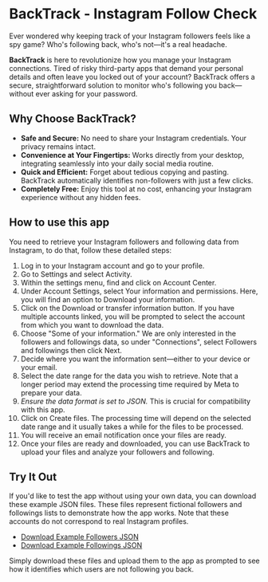 # BackTrack - Instagram Follow Check
Ever wondered why keeping track of your Instagram followers feels like a spy game? Who's following back, who's not—it's a real headache.

**BackTrack** is here to revolutionize how you manage your Instagram connections. Tired of risky third-party apps that demand your personal details and often leave you locked out of your account? BackTrack offers a secure, straightforward solution to monitor who's following you back—without ever asking for your password.

## Why Choose BackTrack?
- **Safe and Secure:** No need to share your Instagram credentials. Your privacy remains intact.
- **Convenience at Your Fingertips:** Works directly from your desktop, integrating seamlessly into your daily social media routine.
- **Quick and Efficient:** Forget about tedious copying and pasting. BackTrack automatically identifies non-followers with just a few clicks.
- **Completely Free:** Enjoy this tool at no cost, enhancing your Instagram experience without any hidden fees.

## How to use this app
You need to retrieve your Instagram followers and following data from Instagram, to do that, follow these detailed steps:

1. Log in to your Instagram account and go to your profile.
2. Go to Settings and select Activity.
3. Within the settings menu, find and click on Account Center.
4. Under Account Settings, select Your information and permissions. Here, you will find an option to Download your information.
5. Click on the Download or transfer information button. If you have multiple accounts linked, you will be prompted to select the account from which you want to download the data.
6. Choose "Some of your information." We are only interested in the followers and followings data, so under "Connections", select Followers and followings then click Next.
7. Decide where you want the information sent—either to your device or your email.
8. Select the date range for the data you wish to retrieve. Note that a longer period may extend the processing time required by Meta to prepare your data.
9. *Ensure the data format is set to JSON.* This is crucial for compatibility with this app.
10. Click on Create files. The processing time will depend on the selected date range and it usually takes a while for the files to be processed.
11. You will receive an email notification once your files are ready. 
12. Once your files are ready and downloaded, you can use BackTrack to upload your files and analyze your followers and following.

## Try It Out

If you'd like to test the app without using your own data, you can download these example JSON files. These files represent fictional followers and followings lists to demonstrate how the app works. Note that these accounts do not correspond to real Instagram profiles.

- [Download Example Followers JSON](https://github.com/areenkh/back-track/blob/main/examples/e_followers.json)
- [Download Example Followings JSON](https://github.com/areenkh/back-track/blob/main/examples/e_followings.json)

Simply download these files and upload them to the app as prompted to see how it identifies which users are not following you back.


